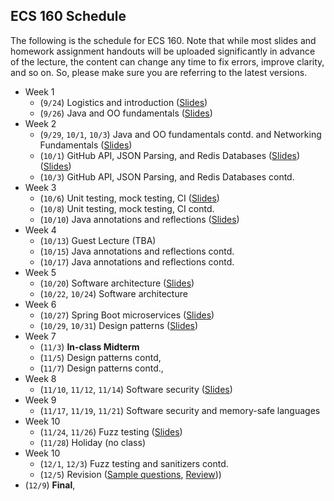 ## ECS 160 Schedule

The following is the schedule for ECS 160. Note that while most slides and homework assignment handouts
will be uploaded significantly in
advance of the lecture, the content can change any time to fix errors, improve clarity, and so on. So, please
make sure you are referring to the latest versions.


- Week 1
  - (`9/24`) Logistics and introduction ([Slides](slides/1_logistics_and_course_introduction.pptx))
  - (`9/26`) Java and OO fundamentals ([Slides](slides/2_oo_background.pptx))
- Week 2
  - (`9/29`, `10/1`, `10/3`) Java and OO fundamentals contd. and Networking Fundamentals ([Slides](slides/3_networking_fundamentals.pptx))
  - (`10/1`) GitHub API, JSON Parsing, and Redis Databases ([Slides](slides/github_api_and_json.pptx)) ([Slides](slides/Discussion1_Redis.pptx))
  - (`10/3`) GitHub API, JSON Parsing, and Redis Databases contd.
- Week 3
  - (`10/6`) Unit testing, mock testing, CI ([Slides](slides/4_unit_testing_mocking_frameworks_CI.pptx))
  - (`10/8`) Unit testing, mock testing, CI contd.
  - (`10/10`) Java annotations and reflections ([Slides](slides/5_annotations_and_reflection.pptx))
- Week 4
  - (`10/13`) Guest Lecture (TBA)
  - (`10/15`) Java annotations and reflections contd.
  - (`10/17`) Java annotations and reflections contd.
- Week 5
  - (`10/20`)  Software architecture ([Slides](slides/6_software_architecture.pptx))
  - (`10/22`, `10/24`) Software architecture
- Week 6
  - (`10/27`) Spring Boot microservices ([Slides](slides/7_spring_boot.pptx))
  - (`10/29`, `10/31`) Design patterns ([Slides](slides/8_design_patterns.pptx))
- Week 7
  - (`11/3`) **In-class Midterm**
  - (`11/5`) Design patterns contd, 
  - (`11/7`) Design patterns contd., 
- Week 8
  - (`11/10`, `11/12`, `11/14`) Software security ([Slides](slides/9_software_security.pptx))
- Week 9
  - (`11/17`, `11/19`, `11/21`) Software security and memory-safe languages
- Week 10
  - (`11/24`, `11/26`) Fuzz testing ([Slides](slides/10_fuzzing.pptx))
  - (`11/28`) Holiday (no class)
- Week 10
  - (`12/1`, `12/3`) Fuzz testing and sanitizers contd.
  - (`12/5`) Revision ([Sample questions](slides/Sample_final_questions.pptx), [Review](slides/Review.pptx)))
- (`12/9`) **Final**,
